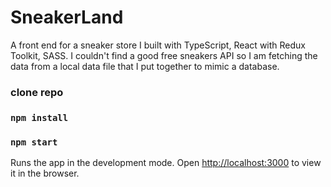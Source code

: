 # SneakerLand
A front end for a sneaker store I built with TypeScript, React with Redux Toolkit, SASS. I couldn't find a good free sneakers API so I am fetching the data from a local data file that I put together to mimic a database.

### clone repo

### `npm install`

### `npm start`

Runs the app in the development mode.
Open [http://localhost:3000](http://localhost:3000) to view it in the browser.
